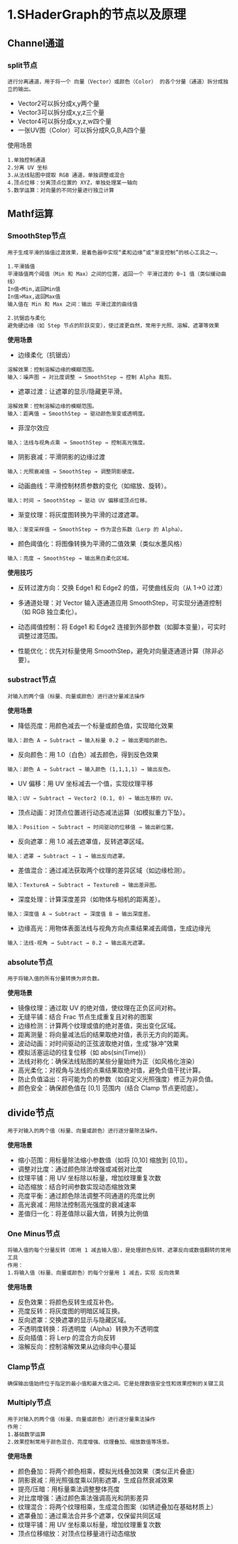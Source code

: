 # 1.SHaderGraph的节点以及原理
## Channel通道
### split节点
    进行分离通道，用于将一个 向量（Vector）或颜色（Color） 的各个分量（通道）拆分成独立的输出。
* Vector2可以拆分成x,y两个量
* Vector3可以拆分成x,y,z三个量
* Vector4可以拆分成x,y,z,w四个量
* 一张UV图（Color）可以拆分成R,G,B,A四个量

使用场景

    1.单独控制通道
    2.分离 UV 坐标
    3.从法线贴图中提取 RGB 通道，单独调整或混合
    4.顶点位移：分离顶点位置的 XYZ，单独处理某一轴向
    5.数学运算：对向量的不同分量进行独立计算

## Mathf运算
### SmoothStep节点
    用于生成平滑的插值过渡效果，是着色器中实现“柔和边缘”或“渐变控制”的核心工具之一。

    1.平滑插值
    平滑插值两个阈值（Min 和 Max）之间的位置，返回一个 平滑过渡的 0~1 值（类似缓动曲线）
    In值<Min,返回Min值
    In值>Max,返回Max值
    输入值在 Min 和 Max 之间：输出 平滑过渡的曲线值

    2.抗锯齿与柔化
    避免硬边缘（如 Step 节点的阶跃突变），使过渡更自然，常用于光照、溶解、遮罩等效果

<b>使用场景</b>
* 边缘柔化（抗锯齿）
```plaintext
溶解效果：控制溶解边缘的模糊范围。
输入：噪声图 → 对比度调整 → SmoothStep → 控制 Alpha 裁剪。
```
* 遮罩过渡：让遮罩的显示/隐藏更平滑。
```plaintext
溶解效果：控制溶解边缘的模糊范围。
输入：距离值 → SmoothStep → 驱动颜色渐变或透明度。
```
* 菲涅尔效应
```plaintext
输入：法线与视角点乘 → SmoothStep → 控制高光强度。
```
* 阴影衰减：平滑阴影的边缘过渡
```plaintext
输入：光照衰减值 → SmoothStep → 调整阴影硬度。
```
* 动画曲线：平滑控制材质参数的变化（如缩放、旋转）。
```plaintext
输入：时间 → SmoothStep → 驱动 UV 偏移或顶点位移。
```
* 渐变纹理：将灰度图转换为平滑的过渡遮罩。
```plaintext
输入：渐变采样值 → SmoothStep → 作为混合系数（Lerp 的 Alpha）。
```
* 颜色阈值化：将图像转换为平滑的二值效果（类似水墨风格）
```plaintext
输入：亮度 → SmoothStep → 输出黑白柔化区域。
```
<b>使用技巧</b>

* 反转过渡方向：交换 Edge1 和 Edge2 的值，可使曲线反向（从 1→0 过渡）

* 多通道处理：对 Vector 输入逐通道应用 SmoothStep，可实现分通道控制（如 RGB 独立柔化）。

* 动态阈值控制：将 Edge1 和 Edge2 连接到外部参数（如脚本变量），可实时调整过渡范围。

* 性能优化：优先对标量使用 SmoothStep，避免对向量逐通道计算（除非必要）。
### substract节点
    对输入的两个值（标量、向量或颜色）进行逐分量减法操作
<b>使用场景</b>

* 降低亮度：用颜色减去一个标量或颜色值，实现暗化效果 
```plaintext
输入：颜色 A → Subtract → 输入标量 0.2 → 输出更暗的颜色。
```
* 反向颜色：用 1.0（白色）减去颜色，得到反色效果
```plaintext
输入：颜色 A → Subtract → 输入颜色 (1,1,1,1) → 输出反色。
```
* UV 偏移：用 UV 坐标减去一个值，实现纹理平移
```plaintext
输入：UV → Subtract → Vector2 (0.1, 0) → 输出左移的 UV。
```
* 顶点动画：对顶点位置进行动态减法运算（如模拟重力下坠）。
```plaintext
输入：Position → Subtract → 时间驱动的位移值 → 输出新位置。
```
* 反向遮罩：用 1.0 减去遮罩值，反转遮罩区域。
```plaintext
输入：遮罩 → Subtract → 1 → 输出反向遮罩。
```
* 差值混合：通过减法获取两个纹理的差异区域（如边缘检测）。
```plaintext
输入：TextureA → Subtract → TextureB → 输出差异图。
```
* 深度处理：计算深度差异（如物体与相机的距离差）。
```plaintext
输入：深度值 A → Subtract → 深度值 B → 输出深度差。
```
* 边缘高光：用物体表面法线与视角方向点乘结果减去阈值，生成边缘光
```plaintext
输入：法线·视角 → Subtract → 0.2 → 输出高光遮罩。
```
### absolute节点
    用于将输入值的所有分量转换为非负数。
<b>使用场景</b>

* 镜像纹理：通过取 UV 的绝对值，使纹理在正负区间对称。
* 无缝平铺：结合 Frac 节点生成重复且对称的图案
* 边缘检测：计算两个纹理或值的绝对差值，突出变化区域。
* 距离测量：将向量减法后的结果取绝对值，表示无方向的距离。
* 波动动画：对时间驱动的正弦波取绝对值，生成“脉冲”效果
* 模拟活塞运动的往复位移（如 abs(sin(Time))）
* 法线对称化：确保法线贴图的某些分量始终为正（如风格化渲染）
* 高光柔化：对视角与法线的点乘结果取绝对值，避免负值干扰计算。
* 防止负值溢出：将可能为负的参数（如自定义光照强度）修正为非负值。
* 颜色安全：确保颜色值在 [0,1] 范围内（结合 Clamp 节点更彻底）。
## divide节点
    用于对输入的两个值（标量、向量或颜色）进行逐分量除法操作。
<b>使用场景</b>

* 缩小范围：用标量除法缩小参数值（如将 [0,10] 缩放到 [0,1]）。
* 调整对比度：通过颜色除法增强或减弱对比度
* 纹理平铺：用 UV 坐标除以标量，增加纹理重复次数
* 动态缩放：结合时间参数实现动态缩放效果
* 亮度平衡：通过颜色除法调整不同通道的亮度比例
* 高光衰减：用除法控制高光强度的衰减速率
* 差值归一化：将差值除以最大值，转换为比例值
### One Minus节点
    将输入值的每个分量反转（即用 1 减去输入值），是处理颜色反转、遮罩反向或数值翻转的常用工具
    作用：
    1.将输入值（标量、向量或颜色）的每个分量用 1 减去，实现 反向效果
<b>使用场景</b>

* 反色效果：将颜色反转生成互补色。
* 亮度反转：将灰度图的明暗区域互换。
* 反向遮罩：交换遮罩的显示与隐藏区域。
* 不透明度转换：将透明度（Alpha）转换为不透明度
* 反向插值：将 Lerp 的混合方向反转
* 溶解反向：控制溶解效果从边缘向中心蔓延
### Clamp节点
    确保输出值始终位于指定的最小值和最大值之间。它是处理数值安全性和效果控制的关键工具
### Multiply节点
    用于对输入的两个值（标量、向量或颜色）进行逐分量乘法操作
    作用：
    1.基础数学运算
    2.效果控制常用于颜色混合、亮度增强、纹理叠加、缩放数值等场景。
<b>使用场景</b>

* 颜色叠加：将两个颜色相乘，模拟光线叠加效果（类似正片叠底）
* 阴影衰减：用光照强度乘以阴影遮罩，生成自然衰减效果
* 提亮/压暗：用标量乘法调整整体亮度
* 对比度增强：通过颜色乘法强调高光和阴影差异
* 纹理混合：将两个纹理相乘，生成混合图案（如锈迹叠加在基础材质上）
* 遮罩叠加：通过乘法合并多个遮罩，仅保留共同区域
* 纹理平铺：用 UV 坐标乘以标量，增加纹理重复次数
* 顶点位移缩放：对顶点位移量进行动态缩放